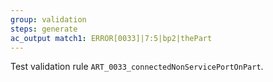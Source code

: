 ```yaml
---
group: validation
steps: generate
ac_output match1: ERROR[0033]|7:5|bp2|thePart
---
```

Test validation rule `ART_0033_connectedNonServicePortOnPart`.
